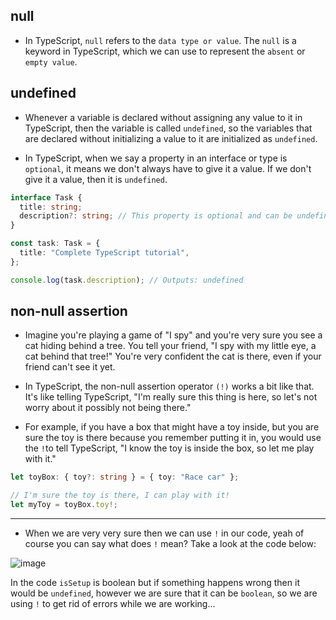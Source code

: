 ## null

- In TypeScript, `null` refers to the `data type or value`. The `null` is a keyword in TypeScript, which we can use to represent the `absent` or `empty value`.

## undefined

- Whenever a variable is declared without assigning any value to it in TypeScript, then the variable is called `undefined`, so the variables that are declared without initializing a value to it are initialized as `undefined`.

- In TypeScript, when we say a property in an interface or type is `optional`, it means we don't always have to give it a value. If we don't give it a value, then it is `undefined`.

```ts
interface Task {
  title: string;
  description?: string; // This property is optional and can be undefined
}

const task: Task = {
  title: "Complete TypeScript tutorial",
};

console.log(task.description); // Outputs: undefined
```

## non-null assertion

- Imagine you're playing a game of "I spy" and you're very sure you see a cat hiding behind a tree. You tell your friend, "I spy with my little eye, a cat behind that tree!" You're very confident the cat is there, even if your friend can't see it yet.

- In TypeScript, the non-null assertion operator `(!)` works a bit like that. It's like telling TypeScript, "I'm really sure this thing is here, so let's not worry about it possibly not being there."

- For example, if you have a box that might have a toy inside, but you are sure the toy is there because you remember putting it in, you would use the `!`to tell TypeScript, "I know the toy is inside the box, so let me play with it."

```ts
let toyBox: { toy?: string } = { toy: "Race car" };

// I'm sure the toy is there, I can play with it!
let myToy = toyBox.toy!;
```

- - - - -

- When we are very very sure then we can use `!` in our code, yeah of course you can say what does `!` mean? Take a look at the code below:

![image](https://github.com/saidali-ibn-zafar/Intermediate-TypeScript-v2/assets/120341849/a84cabd6-de6c-4ca4-8ab9-f6a3f9551faf)

In the code `isSetup` is boolean but if something happens wrong then it would be `undefined`, however we are sure that it can be `boolean`, so we are using `!` to get rid of errors while we are working...
